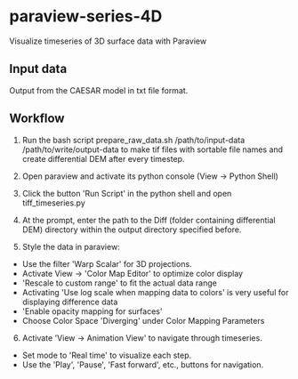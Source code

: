 # paraview-series-4D
Visualize timeseries of 3D surface data with Paraview

## Input data
Output from the CAESAR model in txt file format.

## Workflow
1. Run the bash script
prepare_raw_data.sh /path/to/input-data /path/to/write/output-data
to make tif files with sortable file names and create differential DEM after every timestep.

2. Open paraview and activate its python console (View -> Python Shell)

3. Click the button 'Run Script' in the python shell and open
tiff_timeseries.py

4. At the prompt, enter the path to the Diff (folder containing differential DEM) directory within the output directory specified before.

5. Style the data in paraview:
- Use the filter 'Warp Scalar' for 3D projections.
- Activate View -> 'Color Map Editor' to optimize color display
- 'Rescale to custom range' to fit the actual data range
- Activating 'Use log scale when mapping data to colors' is very useful for displaying difference data
- 'Enable opacity mapping for surfaces'
- Choose Color Space 'Diverging' under Color Mapping Parameters


6. Activate 'View -> Animation View' to navigate through timeseries.
- Set mode to 'Real time' to visualize each step.
- Use the 'Play', 'Pause', 'Fast forward', etc., buttons for navigation.

